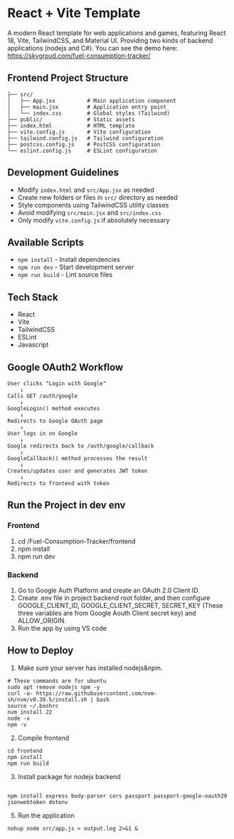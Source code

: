 # React + Vite Template

A modern React template for web applications and games, featuring React 18, Vite, TailwindCSS, and Material UI. Providing two kinds of backend applications (nodejs and C#).
You can see the demo here: https://skygroud.com/fuel-consumption-tracker/

## Frontend Project Structure

```
├── src/
│   ├── App.jsx          # Main application component
│   ├── main.jsx         # Application entry point
│   └── index.css        # Global styles (Tailwind)
├── public/              # Static assets
├── index.html           # HTML template
├── vite.config.js       # Vite configuration
├── tailwind.config.js   # Tailwind configuration
├── postcss.config.js    # PostCSS configuration
└── eslint.config.js     # ESLint configuration
```

## Development Guidelines

- Modify `index.html` and `src/App.jsx` as needed
- Create new folders or files in `src/` directory as needed
- Style components using TailwindCSS utility classes
- Avoid modifying `src/main.jsx` and `src/index.css`
- Only modify `vite.config.js` if absolutely necessary

## Available Scripts
- `npm install` - Install dependencies
- `npm run dev` - Start development server
- `npm run build` - Lint source files

## Tech Stack

- React
- Vite
- TailwindCSS
- ESLint
- Javascript

## Google OAuth2 Workflow
```
User clicks "Login with Google" 
    ↓
Calls GET /auth/google
    ↓
GoogleLogin() method executes
    ↓
Redirects to Google OAuth page
    ↓
User logs in on Google
    ↓
Google redirects back to /auth/google/callback
    ↓
GoogleCallback() method processes the result
    ↓
Creates/updates user and generates JWT token
    ↓
Redirects to frontend with token
```

## Run the Project in dev env
### Frontend
1. cd /Fuel-Consumption-Tracker/frontend
2. npm install
3. npm run dev

### Backend
1. Go to Google Auth Platform and  create an OAuth 2.0 Client ID.
2. Create .env file in project backend root folder, and then configure GOOGLE_CLIENT_ID, GOOGLE_CLIENT_SECRET, SECRET_KEY (These three variables are from Google Aouth Client secret key) and ALLOW_ORIGIN.
3. Run the app by using VS code


## How to Deploy
1. Make sure your server has installed nodejs&npm.
```
# These commands are for ubuntu
sudo apt remove nodejs npm -y
curl -o- https://raw.githubusercontent.com/nvm-sh/nvm/v0.39.5/install.sh | bash
source ~/.bashrc
nvm install 22
node -v
npm -v
```
2. Compile frontend
```
cd frontend
npm install
npm run build
```
3. Install package for nodejs backend
```

npm install express body-parser cors passport passport-google-oauth20 jsonwebtoken dotenv
```
5. Run the application
```
nohup node src/app.js > output.log 2>&1 &
```

